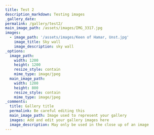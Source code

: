 ```yaml
---
title: Test 2
description_markdown: Testing images
_gallery_date:
permalink: /gallery/test2/
main_image_path: /assets/images/IMG_3317.jpg
images:
  - image_path: '/assets/images/Keen of Hamar, Unst.jpg'
    image_title: Sky wall
    image_description: sky wall
_options:
  image_path:
    width: 1200
    height: 1200
    resize_style: contain
    mime_type: image/jpeg
  main_image_path:
    width: 1200
    height: 800
    resize_style: contain
    mime_type: image/jpeg
_comments:
  title: Gallery title
  permalink: Be careful editing this
  main_image_path: Image used to represent your gallery
  images: Add and edit your gallery images here
  image_description: May only be used in the close up of an image
---
```

